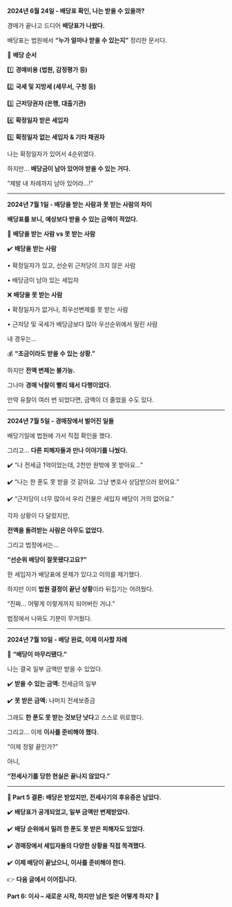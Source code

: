**2024년 6월 24일 - 배당표 확인, 나는 받을 수 있을까?**

  

경매가 끝나고 드디어 **배당표가 나왔다.**

배당표는 법원에서 **“누가 얼마나 받을 수 있는지”** 정리한 문서다.

  

📌 **배당 순서**

1️⃣ **경매비용 (법원, 감정평가 등)**

2️⃣ **국세 및 지방세 (세무서, 구청 등)**

3️⃣ **근저당권자 (은행, 대출기관)**

4️⃣ **확정일자 받은 세입자**

5️⃣ **확정일자 없는 세입자 & 기타 채권자**

  

나는 확정일자가 있어서 4순위였다.

하지만… **배당금이 남아 있어야 받을 수 있는 거다.**

  

“제발 내 차례까지 남아 있어라…!”

---

**2024년 7월 1일 - 배당을 받는 사람과 못 받는 사람의 차이**

  

**배당표를 보니, 예상보다 받을 수 있는 금액이 적었다.**

  

📌 **배당을 받는 사람 vs 못 받는 사람**

  

✔️ **배당을 받는 사람**

• 확정일자가 있고, 선순위 근저당이 크지 않은 사람

• 배당금이 남아 있는 세입자

  

❌ **배당을 못 받는 사람**

• 확정일자가 없거나, 최우선변제를 못 받는 사람

• 근저당 및 국세가 배당금보다 많아 우선순위에서 밀린 사람

  

내 경우는…

  

💰 **“조금이라도 받을 수 있는 상황.”**

하지만 **전액 변제는 불가능.**

  

그나마 **경매 낙찰이 빨리 돼서 다행이었다.**

만약 유찰이 여러 번 되었다면, 금액이 더 줄었을 수도 있다.

---

**2024년 7월 5일 - 경매장에서 벌어진 일들**

  

배당기일에 법원에 가서 직접 확인을 했다.

그리고… **다른 피해자들과 만나 이야기를 나눴다.**

  

✔️ “나 전세금 1억이었는데, 2천만 원밖에 못 받아요…”

✔️ “나는 한 푼도 못 받을 것 같아요. 그냥 변호사 상담받으러 왔어요.”

✔️ “근저당이 너무 많아서 우리 건물은 세입자 배당이 거의 없어요.”

  

각자 상황이 다 달랐지만,

**전액을 돌려받는 사람은 아무도 없었다.**

  

그리고 법정에서는…

  

**“선순위 배당이 잘못됐다고요?”**

한 세입자가 배당표에 문제가 있다고 이의를 제기했다.

하지만 이미 **법원 결정이 끝난 상황**이라 뒤집기는 어려웠다.

  

“진짜… 어떻게 이렇게까지 되어버린 거냐.”

  

법정에서 나와도 기분이 무거웠다.

---

**2024년 7월 10일 - 배당 완료, 이제 이사할 차례**

  

📌 **“배당이 마무리됐다.”**

나는 결국 일부 금액만 받을 수 있었다.

  

✔️ **받을 수 있는 금액:** 전세금의 일부

✔️ **못 받은 금액:** 나머지 전세보증금

  

그래도 **한 푼도 못 받는 것보단 낫다**고 스스로 위로했다.

그리고… 이제 **이사를 준비해야 했다.**

  

“이제 정말 끝인가?”

  

아니,

**“전세사기를 당한 현실은 끝나지 않았다.”**

---

**📌 Part 5 결론: 배당은 받았지만, 전세사기의 후유증은 남았다.**

  

✔️ **배당표가 공개되었고, 일부 금액만 변제받았다.**

✔️ **배당 순위에서 밀려 한 푼도 못 받은 피해자도 있었다.**

✔️ **경매장에서 세입자들의 다양한 상황을 직접 목격했다.**

✔️ **이제 배당이 끝났으니, 이사를 준비해야 한다.**

  

👉 **다음 글에서 이어집니다.**

  

**Part 6: 이사 – 새로운 시작, 하지만 남은 빚은 어떻게 하지?** 🚧